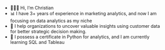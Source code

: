 - 👨🏻‍💻 Hi, I’m Christian
- 📊 I have 3+ years of experience in marketing analytics, and now I am focusing on data analytics as my niche
- 🎯 I help organizations to uncover valuable insights using customer data for better strategic decision making. 
- 🌱 I possess a certificate in Python for analytics, and I am currently learning SQL and Tableau


<!---
chris-cisneros/chris-cisneros is a ✨ special ✨ repository because its `README.md` (this file) appears on your GitHub profile.
You can click the Preview link to take a look at your changes.
--->
